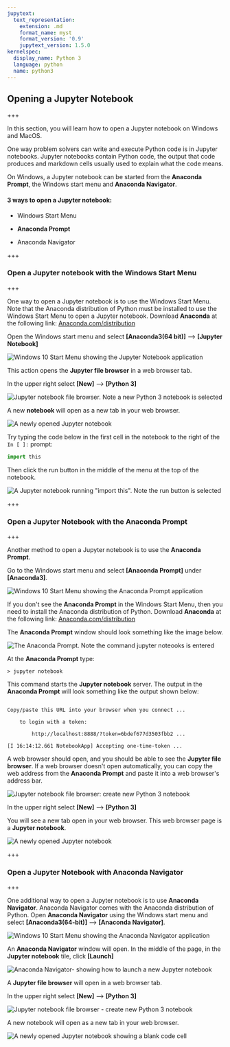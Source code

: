 ```yaml
---
jupytext:
  text_representation:
    extension: .md
    format_name: myst
    format_version: '0.9'
    jupytext_version: 1.5.0
kernelspec:
  display_name: Python 3
  language: python
  name: python3
---
```


## Opening a Jupyter Notebook

+++

In this section, you will learn how to open a Jupyter notebook on Windows and MacOS.

One way problem solvers can write and execute Python code is in Jupyter notebooks. Jupyter notebooks contain Python code, the output that code produces and markdown cells usually used to explain what the code means.

On Windows, a Jupyter notebook can be started from the **Anaconda Prompt**, the Windows start menu and **Anaconda Navigator**.

#### 3 ways to open a **Jupyter notebook**:

 * Windows Start Menu

 * **Anaconda Prompt**

 * Anaconda Navigator

+++

### Open a Jupyter notebook with the Windows Start Menu

+++

One way to open a Jupyter notebook is to use the Windows Start Menu. Note that the Anaconda distribution of Python must be installed to use the Windows Start Menu to open a Jupyter notebook. Download **Anaconda** at the following link: [Anaconda.com/distribution](https://www.anaconda.com/distribution/)

Open the Windows start menu and select **[Anaconda3(64 bit)]** --> **[Jupyter Notebook]**

![Windows 10 Start Menu showing the Jupyter Notebook application](images/windows_start_jupyter_notebook.png)

This action opens the **Jupyter file browser** in a web browser tab. 

In the upper right select **[New]** --> **[Python 3]**

![Jupyter notebook file browser. Note a new Python 3 notebook is selected](images/new_notebook_from_browser.png)

A new **notebook** will open as a new tab in your web browser.

![A newly opened Jupyter notebook](images/new_notebook.png)

Try typing the code below in the first cell in the notebook to the right of the ```In [ ]:``` prompt:

```python
import this
```

Then click the run button in the middle of the menu at the top of the notebook.

![A Jupyter notebook running "import this". Note the run button is selected](images/run_import_this.png)

+++

### Open a Jupyter Notebook with the Anaconda Prompt

+++

Another method to open a Jupyter notebook is to use the **Anaconda Prompt**.

Go to the Windows start menu and select **[Anaconda Prompt]** under **[Anaconda3]**.

![Windows 10 Start Menu showing the Anaconda Prompt application](images/anaconda_start_menu.png)

If you don't see the **Anaconda Prompt** in the Windows Start Menu, then you need to install the Anaconda distribution of Python. Download **Anaconda** at the following link: [Anaconda.com/distribution](https://www.anaconda.com/distribution/)

The **Anaconda Prompt** window should look something like the image below.

![The Anaconda Prompt. Note the command jupyter noteooks is entered](images/jupyter_notebook_anaconda_prompt.png)

At the **Anaconda Prompt** type:

```text
> jupyter notebook
```

This command starts the **Jupyter notebook** server. The output in the **Anaconda Prompt** will look something like the output shown below:


```text

Copy/paste this URL into your browser when you connect ...

    to login with a token:

        http://localhost:8888/?token=6bdef677d3503fbb2 ...

[I 16:14:12.661 NotebookApp] Accepting one-time-token ...

```


A web browser should open, and you should be able to see the **Jupyter file browser**. If a web browser doesn't open automatically, you can copy the web address from the **Anaconda Prompt** and paste it into a web browser's address bar.


![Jupyter notebook file browser: create new Python 3 notebook](images/new_notebook_from_browser.png)


In the upper right select **[New]** --> **[Python 3]**


You will see a new tab open in your web browser. This web browser page is a **Jupyter notebook**.

![A newly opened Jupyter notebook](images/new_notebook.png)

+++

### Open a Jupyter Notebook with Anaconda Navigator

+++

One additional way to open a Jupyter notebook is to use **Anaconda Navigator**. Anaconda Navigator comes with the Anaconda distribution of Python. Open **Anaconda Navigator** using the Windows start menu and select **[Anaconda3(64-bit)]** --> **[Anaconda Navigator]**.

![Windows 10 Start Menu showing the Anaconda Navigator application](images/windows_start_anaconda_navigator.png)

An **Anaconda Navigator** window will open. In the middle of the page, in the **Jupyter notebook** tile, click **[Launch]**

![Anaconda Navigator- showing how to launch a new Jupyter notebook](images/anaconda_navigator_jupyter_notebook_launch.png)

A **Jupyter file browser** will open in a web browser tab. 

In the upper right select **[New]** --> **[Python 3]**

![Jupyter notebook file browser - create new Python 3 notebook](images/new_notebook_from_browser.png)

A new notebook will open as a new tab in your web browser.

![A newly opened Jupyter notebook showing a blank code cell](images/new_notebook.png)


